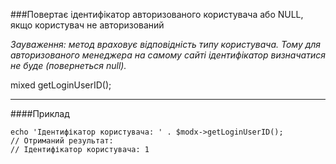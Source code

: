 ###Повертає ідентифікатор авторизованого користувача або NULL, якщо користувач не авторизований

*Зауваження: метод враховує відповідність типу користувача. Тому для авторизованого менеджера на самому сайті ідентифікатор визначатися не буде (повернеться null).*

mixed getLoginUserID();

***

####Приклад

	echo 'Ідентифікатор користувача: ' . $modx->getLoginUserID(); 
	// Отриманий результат: 
	// Ідентифікатор користувача: 1
